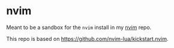 # nvim

Meant to be a sandbox for the `nvim` install in my
[nvim](https://github.com/megalithic/dotfiles) repo.

This repo is based on https://github.com/nvim-lua/kickstart.nvim.
